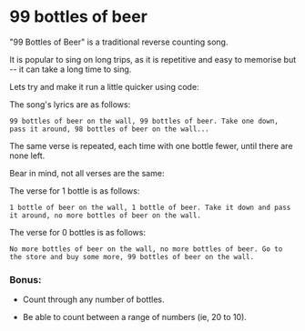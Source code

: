 # 99 bottles of beer
"99 Bottles of Beer" is a traditional reverse counting song.

It is popular to sing on long trips, as it is repetitive and easy to memorise but -- it can take a long time to sing.

Lets try and make it run a little quicker using code:

The song's lyrics are as follows:

``` 99 bottles of beer on the wall, 99 bottles of beer. Take one down, pass it around, 98 bottles of beer on the wall... ```

The same verse is repeated, each time with one bottle fewer, until there are none left.

Bear in mind, not all verses are the same:

The verse for 1 bottle is as follows:

``` 1 bottle of beer on the wall, 1 bottle of beer. Take it down and pass it around, no more bottles of beer on the wall. ```

The verse for 0 bottles is as follows:

``` No more bottles of beer on the wall, no more bottles of beer. Go to the store and buy some more, 99 bottles of beer on the wall. ```

### Bonus:

- Count through any number of bottles.

- Be able to count between a range of numbers (ie, 20 to 10).
